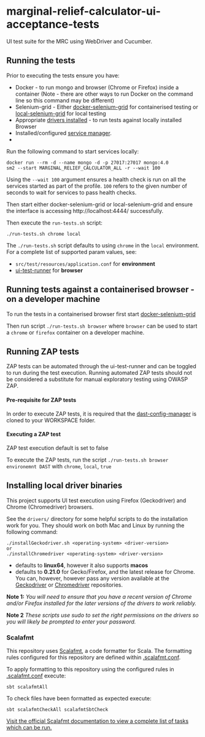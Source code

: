 # marginal-relief-calculator-ui-acceptance-tests

UI test suite for the MRC using WebDriver and Cucumber.

## Running the tests

Prior to executing the tests ensure you have:

- Docker - to run mongo and browser (Chrome or Firefox) inside a container (Note - there are other ways to run Docker on the command line so this command may be different)
- Selenium-grid - Either [docker-selenium-grid](https://github.com/hmrc/docker-selenium-grid) for containerised testing or [local-selenium-grid](https://github.com/hmrc/local-selenium-grid) for local testing  
- Appropriate [drivers installed](#installing-local-driver-binaries) - to run tests against locally installed Browser
- Installed/configured [service manager](https://github.com/hmrc/service-manager).
- 

Run the following command to start services locally:

    docker run --rm -d --name mongo -d -p 27017:27017 mongo:4.0
    sm2 --start MARGINAL_RELIEF_CALCULATOR_ALL -r --wait 100

Using the `--wait 100` argument ensures a health check is run on all the services started as part of the profile. `100`
refers to the given number of seconds to wait for services to pass health checks.

Then start either docker-selenium-grid or local-selenium-grid and ensure the interface is accessing http://localhost:4444/ successfully.

Then execute the `run-tests.sh` script:

    ./run-tests.sh chrome local

The `./run-tests.sh` script defaults to using `chrome` in the `local` environment. For a
complete list of supported param values, see:

- `src/test/resources/application.conf` for **environment**
- [ui-test-runner](https://github.com/hmrc/ui-test-runner?tab=readme-ov-file#configuration) for **browser**

## Running tests against a containerised browser - on a developer machine

To run the tests in a containerised browser first start [docker-selenium-grid](https://github.com/hmrc/docker-selenium-grid)

Then run script `./run-tests.sh browser` where `browser` can be used to start a `chrome` or `firefox` container on a developer machine.

## Running ZAP tests

ZAP tests can be automated through the ui-test-runner and can be toggled to run during the test execution. Running
automated ZAP tests should not be considered a substitute for manual exploratory testing using OWASP ZAP.

#### Pre-requisite for ZAP tests

In order to execute ZAP tests, it is required that the [dast-config-manager](https://github.com/hmrc/dast-config-manager) is cloned to your WORKSPACE folder. 

#### Executing a ZAP test

ZAP test execution default is set to false

To execute the ZAP tests, run the script `./run-tests.sh browser environemnt DAST` with `chrome`, `local`, `true`

## Installing local driver binaries

This project supports UI test execution using Firefox (Geckodriver) and Chrome (Chromedriver) browsers.

See the `drivers/` directory for some helpful scripts to do the installation work for you. They should work on both Mac
and Linux by running the following command:

    ./installGeckodriver.sh <operating-system> <driver-version>
    or
    ./installChromedriver <operating-system> <driver-version>

- *<operating-system>* defaults to **linux64**, however it also supports **macos**
- *<driver-version>* defaults to **0.21.0** for Gecko/Firefox, and the latest release for Chrome. You can, however,
  however pass any version available at the [Geckodriver](https://github.com/mozilla/geckodriver/tags)
  or [Chromedriver](http://chromedriver.storage.googleapis.com/) repositories.

**Note 1:** *You will need to ensure that you have a recent version of Chrome and/or Firefox installed for the later
versions of the drivers to work reliably.*

**Note 2** *These scripts use sudo to set the right permissions on the drivers so you will likely be prompted to enter
your password.*

### Scalafmt

This repository uses [Scalafmt](https://scalameta.org/scalafmt/), a code formatter for Scala. The formatting rules
configured for this repository are defined within [.scalafmt.conf](.scalafmt.conf).

To apply formatting to this repository using the configured rules in [.scalafmt.conf](.scalafmt.conf) execute:

 ```
 sbt scalafmtAll
 ```

To check files have been formatted as expected execute:

 ```
 sbt scalafmtCheckAll scalafmtSbtCheck
 ```

[Visit the official Scalafmt documentation to view a complete list of tasks which can be run.](https://scalameta.org/scalafmt/docs/installation.html#task-keys)
